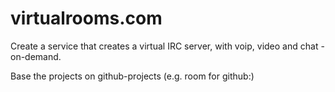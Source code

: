 virtualrooms.com
================


Create a service that creates a virtual IRC server, with voip, video and chat - on-demand.

Base the projects on github-projects (e.g. room for github:<proj name>)
